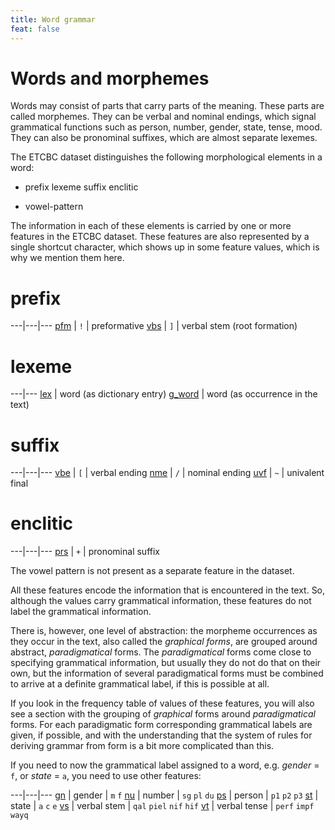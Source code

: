 ```yaml
---
title: Word grammar
feat: false
---
```


# Words and morphemes

Words may consist of parts that carry parts of the meaning. These parts are called morphemes.
They can be verbal and nominal endings, which signal grammatical functions such as person, number, gender, state, tense, mood.
They can also be pronominal suffixes, which are almost separate lexemes.

The ETCBC dataset distinguishes the following morphological elements in a word:

* prefix lexeme suffix enclitic

* vowel-pattern

The information in each of these elements is carried by one or more features in the ETCBC dataset.
These features are also represented by a single shortcut character, which shows up in some feature values, which is why we mention them here.

# prefix

---|---|---
[pfm](pfm) | `!` | preformative
[vbs](vbs) | `]` | verbal stem (root formation)

# lexeme

---|---
[lex](lex) |             word (as dictionary entry)
[g_word](g_word) |       word (as occurrence in the text)

# suffix

---|---|---
[vbe](vbe) | `[` | verbal ending
[nme](nme) | `/` | nominal ending
[uvf](uvf) | `~` | univalent final

# enclitic

---|---|---
[prs](prs) | `+` | pronominal suffix

The vowel pattern is not present as a separate feature in the dataset.

All these features encode the information that is encountered in the text.
So, although the values carry grammatical information, these features do not label the grammatical information. 

There is, however, one level of abstraction: 
the morpheme occurrences as they occur in the text, also called the *graphical forms*,
are grouped around abstract, *paradigmatical* forms. 
The *paradigmatical* forms come close to specifying grammatical information, but usually they do not do that on their own, but the information of several paradigmatical forms must be combined to arrive at a definite grammatical label, if this is possible at all.

If you look in the frequency table of values of these features, you will also see a section
with the grouping of *graphical* forms around *paradigmatical* forms.
For each paradigmatic form corresponding grammatical labels are given, if possible, and with the understanding that the system of rules for deriving grammar from form
is a bit more complicated than this.

If you need to now the grammatical label assigned to a word, e.g. *gender* = `f`,
or *state* = `a`, you need to use other features:

---|---|---
[gn](gn) |  gender       | `m` `f`
[nu](nu) |  number       | `sg` `pl` `du`
[ps](ps) |  person       | `p1` `p2` `p3`
[st](st) |  state        | `a` `c` `e`
[vs](vs) |  verbal stem  | `qal` `piel` `nif` `hif`
[vt](vt) |  verbal tense | `perf` `impf` `wayq`
